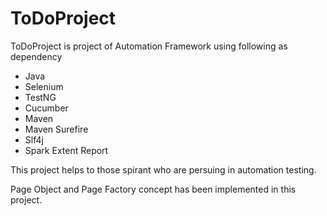 #  ToDoProject
ToDoProject is project of Automation Framework using following as dependency

* Java
* Selenium
* TestNG
* Cucumber
* Maven 
* Maven Surefire
* Slf4j
* Spark Extent Report

This project helps to those spirant who are persuing in automation testing.

Page Object and Page Factory concept has been implemented in this project.


